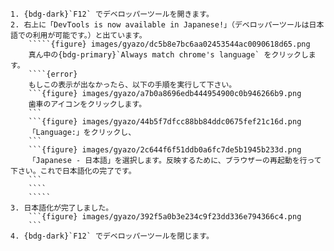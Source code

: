 ```{card} デベロッパーツールを日本語化する
1. {bdg-dark}`F12` でデベロッパーツールを開きます。
2. 右上に「DevTools is now available in Japanese!」（デベロッパーツールは日本語での利用が可能です。）と出ています。
	`````{figure} images/gyazo/dc5b8e7bc6aa02453544ac0090618d65.png
	真ん中の{bdg-primary}`Always match chrome's language` をクリックします。
	````{error}
	もしこの表示が出なかったら、以下の手順を実行して下さい。
	```{figure} images/gyazo/a7b0a8696edb444954900c0b946266b9.png
	歯車のアイコンをクリックします。
	```
	```{figure} images/gyazo/44b5f7dfcc88bb84ddc0675fef21c16d.png
	「Language:」をクリックし、
	```
	```{figure} images/gyazo/2c644f6f51ddb0a6fc7de5b1945b233d.png	
	「Japanese - 日本語」を選択します。反映するために、ブラウザーの再起動を行って下さい。これで日本語化の完了です。
	```
	````
	`````
3. 日本語化が完了しました。
	```{figure} images/gyazo/392f5a0b3e234c9f23dd336e794366c4.png
	```
4. {bdg-dark}`F12` でデベロッパーツールを閉じます。
```
